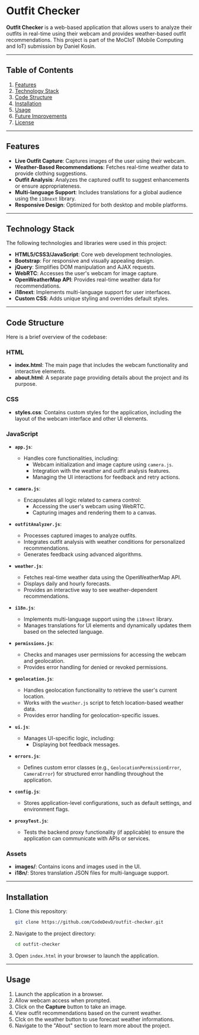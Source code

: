 # Outfit Checker

**Outfit Checker** is a web-based application that allows users to analyze their outfits in real-time using their webcam and provides weather-based outfit recommendations. This project is part of the MoCIoT (Mobile Computing and IoT) submission by Daniel Kosin.

---

## Table of Contents
1. [Features](#features)
2. [Technology Stack](#technology-stack)
3. [Code Structure](#code-structure)
4. [Installation](#installation)
5. [Usage](#usage)
6. [Future Improvements](#future-improvements)
7. [License](#license)

---

## Features

- **Live Outfit Capture**: Captures images of the user using their webcam.
- **Weather-Based Recommendations**: Fetches real-time weather data to provide clothing suggestions.
- **Outfit Analysis**: Analyzes the captured outfit to suggest enhancements or ensure appropriateness.
- **Multi-language Support**: Includes translations for a global audience using the `i18next` library.
- **Responsive Design**: Optimized for both desktop and mobile platforms.

---

## Technology Stack

The following technologies and libraries were used in this project:

- **HTML5/CSS3/JavaScript**: Core web development technologies.
- **Bootstrap**: For responsive and visually appealing design.
- **jQuery**: Simplifies DOM manipulation and AJAX requests.
- **WebRTC**: Accesses the user's webcam for image capture.
- **OpenWeatherMap API**: Provides real-time weather data for recommendations.
- **i18next**: Implements multi-language support for user interfaces.
- **Custom CSS**: Adds unique styling and overrides default styles.

---

## Code Structure

Here is a brief overview of the codebase:

### HTML
- **index.html**: The main page that includes the webcam functionality and interactive elements.
- **about.html**: A separate page providing details about the project and its purpose.

### CSS
- **styles.css**: Contains custom styles for the application, including the layout of the webcam interface and other UI elements.

### JavaScript

- **`app.js`**:
  - Handles core functionalities, including:
    - Webcam initialization and image capture using `camera.js`.
    - Integration with the weather and outfit analysis features.
    - Managing the UI interactions for feedback and retry actions.

- **`camera.js`**:
  - Encapsulates all logic related to camera control:
    - Accessing the user's webcam using WebRTC.
    - Capturing images and rendering them to a canvas.

- **`outfitAnalyzer.js`**:
  - Processes captured images to analyze outfits.
  - Integrates outfit analysis with weather conditions for personalized recommendations.
  - Generates feedback using advanced algorithms.

- **`weather.js`**:
  - Fetches real-time weather data using the OpenWeatherMap API.
  - Displays daily and hourly forecasts.
  - Provides an interactive way to see weather-dependent recommendations.

- **`i18n.js`**:
  - Implements multi-language support using the `i18next` library.
  - Manages translations for UI elements and dynamically updates them based on the selected language.

- **`permissions.js`**:
  - Checks and manages user permissions for accessing the webcam and geolocation.
  - Provides error handling for denied or revoked permissions.

- **`geolocation.js`**:
  - Handles geolocation functionality to retrieve the user's current location.
  - Works with the `weather.js` script to fetch location-based weather data.
  - Provides error handling for geolocation-specific issues.

- **`ui.js`**:
  - Manages UI-specific logic, including:
    - Displaying bot feedback messages.

- **`errors.js`**:
  - Defines custom error classes (e.g., `GeolocationPermissionError`, `CameraError`) for structured error handling throughout the application.

- **`config.js`**:
  - Stores application-level configurations, such as default settings, and environment flags.

- **`proxyTest.js`**:
  - Tests the backend proxy functionality (if applicable) to ensure the application can communicate with APIs or services.


### Assets
- **images/**: Contains icons and images used in the UI.
- **i18n/**: Stores translation JSON files for multi-language support.

---

## Installation

1. Clone this repository:
    ```bash
    git clone https://github.com/CodeDevD/outfit-checker.git
    ```
2. Navigate to the project directory:
    ```bash
    cd outfit-checker
    ```
3. Open `index.html` in your browser to launch the application.

---

## Usage

1. Launch the application in a browser.
2. Allow webcam access when prompted.
3. Click on the **Capture** button to take an image.
4. View outfit recommendations based on the current weather.
5. Clck on the weather button to use forecast weather informations.
6. Navigate to the "About" section to learn more about the project.

